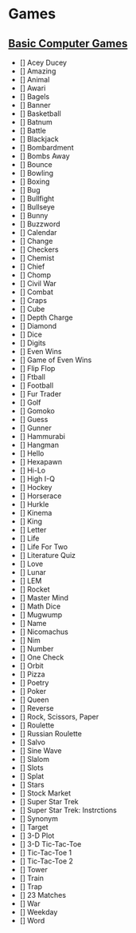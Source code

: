 # Games

## [Basic Computer Games](http://www.vintage-basic.net/games.html)

- [] Acey Ducey
- [] Amazing	
- [] Animal	
- [] Awari	
- [] Bagels	
- [] Banner	
- [] Basketball	
- [] Batnum	
- [] Battle	
- [] Blackjack	
- [] Bombardment	
- [] Bombs Away
- [] Bounce	
- [] Bowling	
- [] Boxing	
- [] Bug		
- [] Bullfight	
- [] Bullseye	
- [] Bunny	
- [] Buzzword	
- [] Calendar	
- [] Change	
- [] Checkers	
- [] Chemist	
- [] Chief	
- [] Chomp	
- [] Civil War
- [] Combat	
- [] Craps	
- [] Cube	
- [] Depth Charge
- [] Diamond	
- [] Dice	
- [] Digits	
- [] Even Wins
- [] Game of Even Wins
- [] Flip Flop	
- [] Ftball	
- [] Football	
- [] Fur Trader	
- [] Golf	
- [] Gomoko	
- [] Guess	
- [] Gunner	
- [] Hammurabi	
- [] Hangman	
- [] Hello	
- [] Hexapawn	
- [] Hi-Lo	
- [] High I-Q	
- [] Hockey	
- [] Horserace	
- [] Hurkle	
- [] Kinema	
- [] King	
- [] Letter	
- [] Life	
- [] Life For Two
- [] Literature Quiz
- [] Love	
- [] Lunar	
- [] LEM	
- [] Rocket	
- [] Master Mind	
- [] Math Dice	
- [] Mugwump	
- [] Name	
- [] Nicomachus	
- [] Nim	
- [] Number	
- [] One Check	
- [] Orbit	
- [] Pizza	
- [] Poetry	
- [] Poker	
- [] Queen	
- [] Reverse	
- [] Rock, Scissors, Paper
- [] Roulette
- [] Russian Roulette
- [] Salvo	
- [] Sine Wave	
- [] Slalom	
- [] Slots	
- [] Splat	
- [] Stars	
- [] Stock Market
- [] Super Star Trek
- [] Super Star Trek: Instrctions
- [] Synonym	
- [] Target	
- [] 3-D Plot	
- [] 3-D Tic-Tac-Toe
- [] Tic-Tac-Toe 1
- [] Tic-Tac-Toe 2
- [] Tower	
- [] Train	
- [] Trap	
- [] 23 Matches	
- [] War	
- [] Weekday	
- [] Word